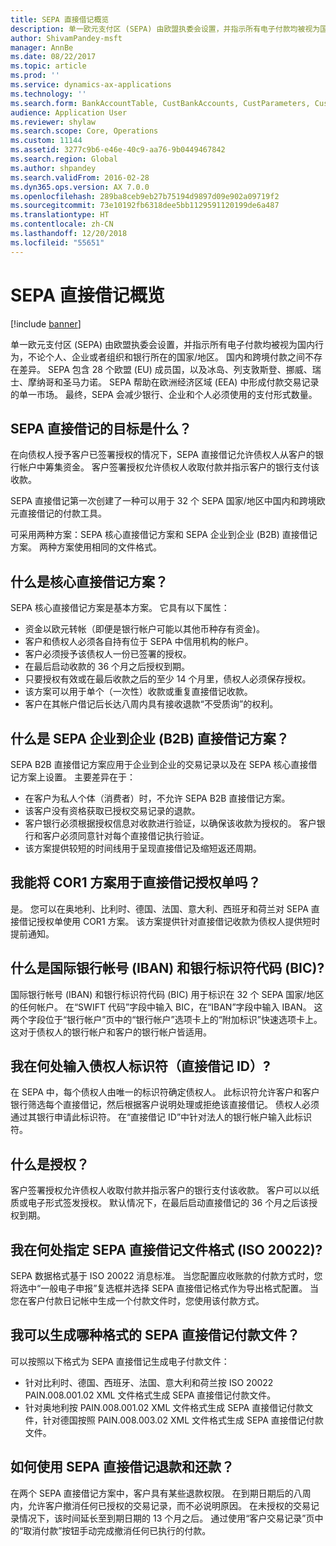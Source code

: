 ```yaml
---
title: SEPA 直接借记概览
description: 单一欧元支付区 (SEPA) 由欧盟执委会设置，并指示所有电子付款均被视为国内行为，不论个人、企业或者组织和银行所在的国家/地区。 国内和跨境付款之间不存在差异。 SEPA 包含 28 个欧盟 (EU) 成员国，以及冰岛、列支敦斯登、挪威、瑞士、摩纳哥和圣马力诺。 SEPA 帮助在欧洲经济区域 (EEA) 中形成付款交易记录的单一市场。 最终，SEPA 会减少银行、企业和个人必须使用的支付形式数量。
author: ShivamPandey-msft
manager: AnnBe
ms.date: 08/22/2017
ms.topic: article
ms.prod: ''
ms.service: dynamics-ax-applications
ms.technology: ''
ms.search.form: BankAccountTable, CustBankAccounts, CustParameters, CustTable
audience: Application User
ms.reviewer: shylaw
ms.search.scope: Core, Operations
ms.custom: 11144
ms.assetid: 3277c9b6-e46e-40c9-aa76-9b0449467842
ms.search.region: Global
ms.author: shpandey
ms.search.validFrom: 2016-02-28
ms.dyn365.ops.version: AX 7.0.0
ms.openlocfilehash: 289ba8ceb9eb27b75194d9897d09e902a09719f2
ms.sourcegitcommit: 73e10192fb6318dee5bb1129591120199de6a487
ms.translationtype: HT
ms.contentlocale: zh-CN
ms.lasthandoff: 12/20/2018
ms.locfileid: "55651"
---
```

# <a name="sepa-direct-debit-overview"></a>SEPA 直接借记概览

[!include [banner](../includes/banner.md)]

单一欧元支付区 (SEPA) 由欧盟执委会设置，并指示所有电子付款均被视为国内行为，不论个人、企业或者组织和银行所在的国家/地区。 国内和跨境付款之间不存在差异。 SEPA 包含 28 个欧盟 (EU) 成员国，以及冰岛、列支敦斯登、挪威、瑞士、摩纳哥和圣马力诺。 SEPA 帮助在欧洲经济区域 (EEA) 中形成付款交易记录的单一市场。 最终，SEPA 会减少银行、企业和个人必须使用的支付形式数量。   

<a name="what-is-the-goal-of-sepa-direct-debits"></a>SEPA 直接借记的目标是什么？
---------------------------------------

在向债权人授予客户已签署授权的情况下，SEPA 直接借记允许债权人从客户的银行帐户中筹集资金。 客户签署授权允许债权人收取付款并指示客户的银行支付该收款。 

SEPA 直接借记第一次创建了一种可以用于 32 个 SEPA 国家/地区中国内和跨境欧元直接借记的付款工具。 

可采用两种方案：SEPA 核心直接借记方案和 SEPA 企业到企业 (B2B) 直接借记方案。 两种方案使用相同的文件格式。

## <a name="what-is-the-core-direct-debit-scheme"></a>什么是核心直接借记方案？
SEPA 核心直接借记方案是基本方案。 它具有以下属性：
-   资金以欧元转帐（即便是银行帐户可能以其他币种存有资金)。
-   客户和债权人必须各自持有位于 SEPA 中信用机构的帐户。
-   客户必须授予该债权人一份已签署的授权。
-   在最后启动收款的 36 个月之后授权到期。
-   只要授权有效或在最后收款之后的至少 14 个月里，债权人必须保存授权。
-   该方案可以用于单个（一次性）收款或重复直接借记收款。
-   客户在其帐户借记后长达八周内具有接收退款“不受质询”的权利。

## <a name="what-is-the-sepa-business-to-business-b2b-direct-debit-scheme"></a>什么是 SEPA 企业到企业 (B2B) 直接借记方案？
SEPA B2B 直接借记方案应用于企业到企业的交易记录以及在 SEPA 核心直接借记方案上设置。 主要差异在于：
-   在客户为私人个体（消费者）时，不允许 SEPA B2B 直接借记方案。
-   该客户没有资格获取已授权交易记录的退款。
-   客户银行必须根据授权信息对收款进行验证，以确保该收款为授权的。 客户银行和客户必须同意针对每个直接借记执行验证。
-   该方案提供较短的时间线用于呈现直接借记及缩短返还周期。

## <a name="can-i-use-the-cor1-scheme-for-direct-debit-mandates"></a>我能将 COR1 方案用于直接借记授权单吗？
是。 您可以在奥地利、比利时、德国、法国、意大利、西班牙和荷兰对 SEPA 直接借记授权单使用 COR1 方案。 该方案提供针对直接借记收款为债权人提供短时提前通知。

## <a name="what-are-international-bank-account-numbers-iban-and-bank-identifier-codes-bic"></a>什么是国际银行帐号 (IBAN) 和银行标识符代码 (BIC)?
国际银行帐号 (IBAN) 和银行标识符代码 (BIC) 用于标识在 32 个 SEPA 国家/地区的任何帐户。 在“SWIFT 代码”字段中输入 BIC，在“IBAN”字段中输入 IBAN。 这两个字段位于“银行帐户”页中的“银行帐户”选项卡上的“附加标识”快速选项卡上。 这对于债权人的银行帐户和客户的银行帐户皆适用。

## <a name="where-do-i-enter-creditor-identifiers-direct-debit-ids"></a>我在何处输入债权人标识符（直接借记 ID）?
在 SEPA 中，每个债权人由唯一的标识符确定债权人。 此标识符允许客户和客户银行筛选每个直接借记，然后根据客户说明处理或拒绝该直接借记。 债权人必须通过其银行申请此标识符。 在“直接借记 ID”中针对法人的银行帐户输入此标识符。

## <a name="what-are-mandates"></a>什么是授权？
客户签署授权允许债权人收取付款并指示客户的银行支付该收款。 客户可以以纸质或电子形式签发授权。 默认情况下，在最后启动直接借记的 36 个月之后该授权到期。

## <a name="where-do-i-specify-the-sepa-direct-debit-file-format-iso-20022"></a>我在何处指定 SEPA 直接借记文件格式 (ISO 20022)?
SEPA 数据格式基于 ISO 20022 消息标准。 当您配置应收账款的付款方式时，您将选中“一般电子申报”复选框并选择 SEPA 直接借记格式作为导出格式配置。 当您在客户付款日记帐中生成一个付款文件时，您使用该付款方式。

## <a name="in-what-file-formats-can-i-generate-sepa-direct-debit-payment-files"></a>我可以生成哪种格式的 SEPA 直接借记付款文件？
可以按照以下格式为 SEPA 直接借记生成电子付款文件：
-   针对比利时、德国、西班牙、法国、意大利和荷兰按 ISO 20022 PAIN.008.001.02 XML 文件格式生成 SEPA 直接借记付款文件。
-   针对奥地利按 PAIN.008.001.02 XML 文件格式生成 SEPA 直接借记付款文件，针对德国按照 PAIN.008.003.02 XML 文件格式生成 SEPA 直接借记付款文件。

## <a name="how-do-refunds-and-returns-work-with-sepa-direct-debits"></a>如何使用 SEPA 直接借记退款和还款？
在两个 SEPA 直接借记方案中，客户具有某些退款权限。 在到期日期后的八周内，允许客户撤消任何已授权的交易记录，而不必说明原因。 在未授权的交易记录情况下，该时间延长至到期日期的 13 个月之后。 通过使用“客户交易记录”页中的“取消付款”按钮手动完成撤消任何已执行的付款。





